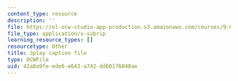 ```yaml
---
content_type: resource
description: ''
file: https://ol-ocw-studio-app-production.s3.amazonaws.com/courses/9-00-introduction-to-psychology-fall-2004/42a8a9feede6e643a742dd60176848ae_10507.srt
file_type: application/x-subrip
learning_resource_types: []
resourcetype: Other
title: 3play caption file
type: OCWFile
uid: 42a8a9fe-ede6-e643-a742-dd60176848ae
---
```

